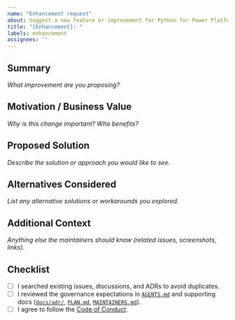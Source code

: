 ```yaml
---
name: "Enhancement request"
about: Suggest a new feature or improvement for Python for Power Platform
title: "[Enhancement]: "
labels: enhancement
assignees: ''
---
```


## Summary
_What improvement are you proposing?_

## Motivation / Business Value
_Why is this change important? Who benefits?_

## Proposed Solution
_Describe the solution or approach you would like to see._

## Alternatives Considered
_List any alternative solutions or workarounds you explored._

## Additional Context
_Anything else the maintainers should know (related issues, screenshots, links)._ 

## Checklist
- [ ] I searched existing issues, discussions, and ADRs to avoid duplicates.
- [ ] I reviewed the governance expectations in [`AGENTS.md`](../../AGENTS.md) and supporting docs ([`docs/adr/`](../../docs/adr/), [`PLAN.md`](../../PLAN.md), [`MAINTAINERS.md`](../../MAINTAINERS.md)).
- [ ] I agree to follow the [Code of Conduct](../../CODE_OF_CONDUCT.md).
